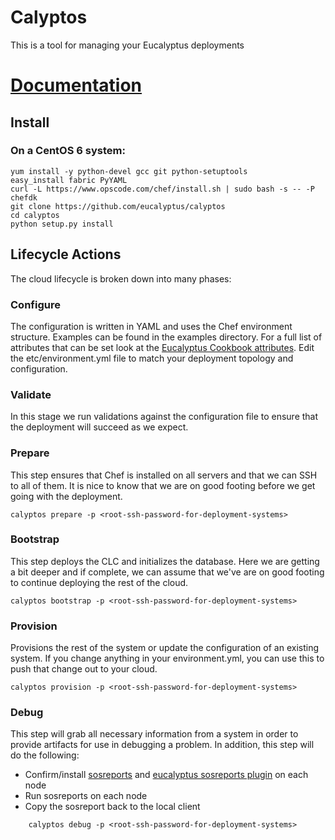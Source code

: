 # Calyptos

This is a tool for managing your Eucalyptus deployments

# [Documentation](http://calyptos.readthedocs.org/en/latest/)

## Install

### On a CentOS 6 system:

    yum install -y python-devel gcc git python-setuptools
    easy_install fabric PyYAML
    curl -L https://www.opscode.com/chef/install.sh | sudo bash -s -- -P chefdk
    git clone https://github.com/eucalyptus/calyptos
    cd calyptos
    python setup.py install
    
## Lifecycle Actions
The cloud lifecycle is broken down into many phases:

### Configure
The configuration is written in YAML and uses the Chef environment structure. Examples can be found in the examples directory. For a full list of attributes that can be set look at the [Eucalyptus Cookbook attributes](https://github.com/eucalyptus/eucalyptus-cookbook/blob/testing/attributes/default.rb). Edit the etc/environment.yml file to match your deployment topology and configuration.

### Validate
In this stage we run validations against the configuration file to ensure that the deployment will succeed as we expect.

### Prepare
This step ensures that Chef is installed on all servers and that we can SSH to all of them. It is nice to know that we are on good footing before we get going with the deployment.

    calyptos prepare -p <root-ssh-password-for-deployment-systems>

### Bootstrap
This step deploys the CLC and initializes the database. Here we are getting a bit deeper and if complete, we can assume that we've are on good footing to continue deploying the rest of the cloud.

    calyptos bootstrap -p <root-ssh-password-for-deployment-systems>
  
### Provision
Provisions the rest of the system or update the configuration of an existing system. If you change anything in your environment.yml, you can use this to push that change out to your cloud.

    calyptos provision -p <root-ssh-password-for-deployment-systems>
    
### Debug
This step will grab all necessary information from a system in order to provide artifacts for use in debugging a problem.  In addition, this step will do the following:
* Confirm/install [sosreports](https://github.com/sosreport/sos) and [eucalyptus sosreports plugin](https://github.com/eucalyptus/eucalyptus-sosreport-plugins) on each node
* Run sosreports on each node
* Copy the sosreport back to the local client
```
    calyptos debug -p <root-ssh-password-for-deployment-systems>
```
    

